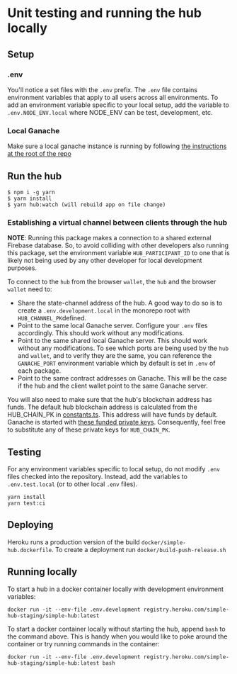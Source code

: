 # Unit testing and running the hub locally

## Setup

### .env

You'll notice a set files with the `.env` prefix. The `.env` file contains environment variables that apply to all users across all environments. To add an environment variable specific to your local setup, add the variable to `.env.NODE_ENV.local` where NODE_ENV can be test, development, etc.

### Local Ganache

Make sure a local ganache instance is running by following [the instructions at the root of the repo](../../readme.md#Development-Flow)

## Run the hub

```
$ npm i -g yarn
$ yarn install
$ yarn hub:watch (will rebuild app on file change)
```

### Establishing a virtual channel between clients through the hub

**NOTE**: Running this package makes a connection to a shared external Firebase database. So, to avoid colliding with other developers also running this package, set the environment variable `HUB_PARTICIPANT_ID` to one that is likely not being used by any other developer for local development purposes.

To connect to the `hub` from the browser `wallet`, the `hub` and the browser `wallet` need to:

- Share the state-channel address of the hub. A good way to do so is to create a `.env.development.local` in the monorepo root with `HUB_CHANNEL_PK`defined.
- Point to the same local Ganache server. Configure your `.env` files accordingly. This should work without any modifications.
- Point to the same shared local Ganache server. This should work without any modifications. To see which ports are being used by the `hub` and `wallet`, and to verify they are the same, you can reference the `GANACHE_PORT` environment variable which by default is set in `.env` of each package.
- Point to the same contract addresses on Ganache. This will be the case if the hub and the client wallet point to the same Ganache server.

You will also need to make sure that the hub's blockchain address has funds. The default hub blockchain address is calculated from the HUB_CHAIN_PK in [constants.ts](https://github.com/statechannels/monorepo/blob/master/packages/simple-hub/src/constants.ts#L13). This address will have funds by default. Ganache is started with [these funded private keys](https://github.com/statechannels/monorepo/blob/master/packages/devtools/src/constants.ts). Consequently, feel free to substitute any of these private keys for `HUB_CHAIN_PK`.

## Testing

For any environment variables specific to local setup, do not modify `.env` files checked into the repository. Instead, add the variables to `.env.test.local` (or to other local `.env` files).

```
yarn install
yarn test:ci
```

## Deploying

Heroku runs a production version of the build `docker/simple-hub.dockerfile`. To create a deployment run `docker/build-push-release.sh`

## Running locally

To start a hub in a docker container locally with development environment variables:

```
docker run -it --env-file .env.development registry.heroku.com/simple-hub-staging/simple-hub:latest
```

To start a docker container locally without starting the hub, append `bash` to the command above. This is handy when you would like to poke around the container or try running commands in the container:

```
docker run -it --env-file .env.development registry.heroku.com/simple-hub-staging/simple-hub:latest bash
```
